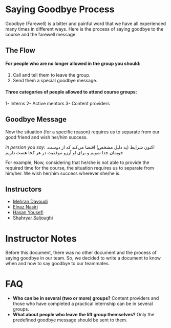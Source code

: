

# Saying Goodbye Process

Goodbye (Farewell) is a bitter and painful word that we have all experienced many times in different ways.
Here is the process of saying goodbye to the course and the farewell message.


## The Flow

#### For people who are no longer allowed in the group you should:
1. Call and tell them to leave the group.
2. Send them a special goodbye message.

#### Three categories of people allowed to attend course groups:
1- Interns 
2- Active mentors 
3- Content providers


## Goodbye Message

Now the situation (for a specific reason) requires us to separate from our good friend and wish her/him success.

*in persion you say:*
.اکنون شرایط (به دلیل مشخص) اقتضا می‌کند که از دوست خوبمان جدا شویم و برای او آرزو موفقیت در هر کجا هست داریم

For example, Now, considering that he/she is not able to provide the required time for the course,
the situation requires us to separate from him/her. We wish her/him success wherever she/he is.


## Instructors

 - [Mehran Davoudi](https://github.com/mehrandvd)
 - [Elnaz Nasiri](https://github.com/elnaznasiri)
 - [Hasan Yousefi](https://github.com/hassanyousefi)
 - [Shahryar Saljoughi](https://github.com/ShahryarSaljoughi)


# Instructor Notes

Before this document, there was no other document and the process of saying goodbye in our team.
So, we decided to write a document to know when and how to say goodbye to our teammates.


# FAQ

- **Who can be in several (two or more) groups?**
Content providers and those who have completed a practical internship can be in several groups.
- **What about people who leave the lift group themselves?**
Only the predefined goodbye message should be sent to them.
